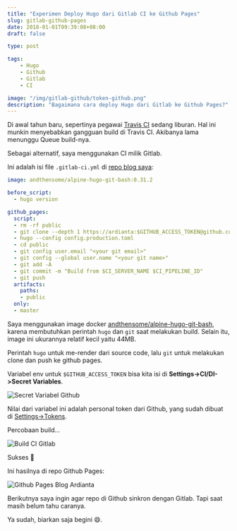```yaml
---
title: "Experimen Deploy Hugo dari Gitlab CI ke Github Pages"
slug: gitlab-github-pages
date: 2018-01-01T09:39:08+08:00
draft: false

type: post

tags:
    - Hugo
    - Github
    - Gitlab
    - CI

image: "/img/gitlab-github/token-github.png"
description: "Bagaimana cara deploy Hugo dari Gitlab ke Github Pages?"
---
```


Di awal tahun baru, sepertinya pegawai [Travis CI](/blog/hugo-travis-ci/) sedang liburan.
Hal ini munkin menyebabkan gangguan build di Travis CI. 
Akibanya lama menunggu Queue build-nya.

Sebagai alternatif, saya menggunakan CI milik Gitlab.

Ini adalah isi file `.gitlab-ci.yml` di [repo blog saya](https://github.com/ardianta/blog):

```yaml
image: andthensome/alpine-hugo-git-bash:0.31.2

before_script:
  - hugo version

github_pages:
  script:
  - rm -rf public
  - git clone --depth 1 https://ardianta:$GITHUB_ACCESS_TOKEN@github.com/ardianta/ardianta.github.io.git public
  - hugo --config config.production.toml
  - cd public
  - git config user.email "<your git email>"
  - git config --global user.name "<your git name>"
  - git add -A
  - git commit -m "Build from $CI_SERVER_NAME $CI_PIPELINE_ID"
  - git push
  artifacts:
    paths:
    - public
  only:
  - master
```

Saya menggunakan image docker [andthensome/alpine-hugo-git-bash](https://hub.docker.com/r/andthensome/alpine-hugo-git-bash/tags/),
karena membutuhkan perintah `hugo` dan `git` saat melakukan build.
Selain itu, image ini ukurannya relatif kecil yaitu 44MB.

Perintah `hugo` untuk me-render dari source code, lalu `git` untuk melakukan clone 
dan push ke github pages.

Variabel env untuk `$GITHUB_ACCESS_TOKEN` bisa kita isi di __Settings->CI/DI->Secret Variables__.

![Secret Variabel Github](/img/gitlab-github/token-github.png)

Nilai dari variabel ini adalah personal token dari Github, yang sudah dibuat di
[Settings->Tokens](https://github.com/settings/tokens).

Percobaan build...

![Build CI Gitlab](/img/gitlab-github/build-ci-gitlab.png)

Sukses 🌮

Ini hasilnya di repo Github Pages:

![Github Pages Blog Ardianta](/img/gitlab-github/github-pages.png)

Berikutnya saya ingin agar repo di Github sinkron dengan Gitlab.
Tapi saat masih belum tahu caranya.

Ya sudah, biarkan saja begini 😄.